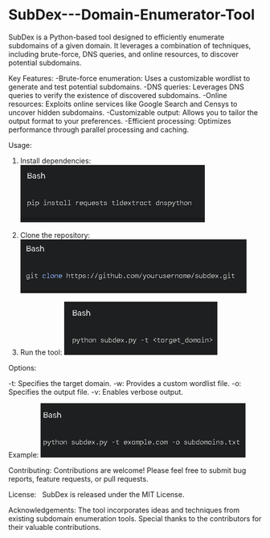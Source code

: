 # SubDex---Domain-Enumerator-Tool
SubDex is a Python-based tool designed to efficiently enumerate subdomains of a given domain. It leverages a combination of techniques, including brute-force, DNS queries, and online resources, to discover potential subdomains.

Key Features:
-Brute-force enumeration: Uses a customizable wordlist to generate and test potential subdomains.
-DNS queries: Leverages DNS queries to verify the existence of discovered subdomains.
-Online resources: Exploits online services like Google Search and Censys to uncover hidden subdomains.
-Customizable output: Allows you to tailor the output format to your preferences.
-Efficient processing: Optimizes performance through parallel processing and caching.


Usage:

1. Install dependencies:
![alt text](image.png)

2. Clone the repository:
![alt text](image-1.png)

3. Run the tool:
![alt text](image-2.png)


Options:

-t: Specifies the target domain.
-w: Provides a custom wordlist file.
-o: Specifies the output file.
-v: Enables verbose output.

Example:
![alt text](image-3.png)


Contributing:
Contributions are welcome! Please feel free to submit bug reports, feature requests, or pull requests.

License:   
SubDex is released under the MIT License.

Acknowledgements:
The tool incorporates ideas and techniques from existing subdomain enumeration tools.
Special thanks to the contributors for their valuable contributions.